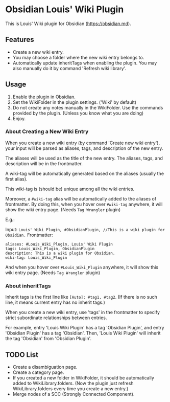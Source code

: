 # Obsidian Louis' Wiki Plugin

This is Louis' Wiki plugin for Obsidian (https://obsidian.md).

## Features

- Create a new wiki entry.
- You may choose a folder where the new wiki entry belongs to.
- Automatically update inheritTags when enabling the plugin. You may also manually do it by command 'Refresh wiki library'.

## Usage

1. Enable the plugin in Obsidian.
2. Set the WikiFolder in the plugin settings. ('Wiki' by default)
3. Do not create any notes manually in the WikiFolder. Use the commands provided by the plugin. (Unless you know what you are doing)
4. Enjoy.

### About Creating a New Wiki Entry

When you create a new wiki entry (by command 'Create new wiki entry'), your input will be parsed as aliases, tags, and description of the new entry. 

The aliases will be used as the title of the new entry. The aliases, tags, and description will be in the frontmatter.

A wiki-tag will be automatically generated based on the aliases (usually the first alias).

This wiki-tag is (should be) unique among all the wiki entries.

Moreover, a `#wiki-tag` alias will be automatically added to the aliases of frontmatter. By doing this, when you hover over `#wiki-tag` anywhere, it will show the wiki entry page. (Needs `Tag Wrangler` plugin)

E.g.:

Input: `Louis' Wiki Plugin, #ObsidianPlugin, //This is a wiki plugin for Obsidian.`
Frontmatter:
```
aliases: #Louis_Wiki_Plugin, Louis' Wiki Plugin
tags: Louis_Wiki_Plugin, ObsidianPlugin
description: This is a wiki plugin for Obsidian.
wiki-tag: Louis_Wiki_Plugin
```
And when you hover over `#Louis_Wiki_Plugin` anywhere, it will show this wiki entry page. (Needs `Tag Wrangler` plugin)

### About inheritTags

Inherit tags is the first line like `[Auto]: #tag1, #tag2`. (If there is no such line, it means current entry has no inherit tags.)

When you create a new wiki entry, use 'tags' in the frontmatter to specify strict subordinate relationships between entries. 

For example, entry 'Louis Wiki Plugin' has a tag 'Obsidian Plugin', and entry 'Obsidian Plugin' has a tag 'Obsidian'. Then, 'Louis Wiki Plugin' will inherit the tag 'Obsidian' from 'Obsidian Plugin'.

## TODO List

- Create a disambiguation page.
- Create a category page.
- If you created a new folder in WikiFolder, it should be automatically added to WikiLibrary.folders. (Now the plugin just refresh WikiLibrary.folders every time you create a new entry.)
- Merge nodes of a SCC (Strongly Connected Component).